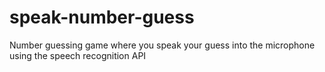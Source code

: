 # speak-number-guess
Number guessing game where you speak your guess into the microphone using the speech recognition API
